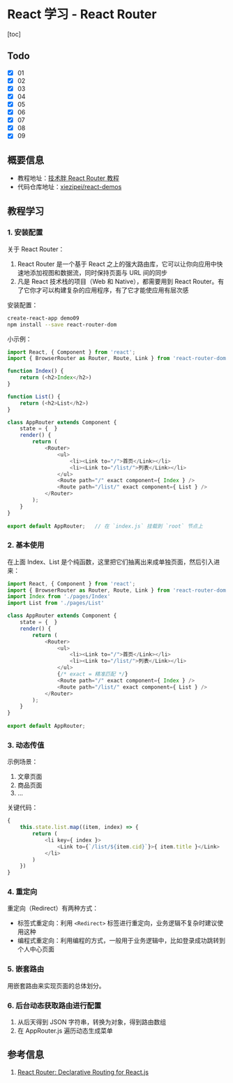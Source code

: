# React 学习 - React Router

[toc]

## Todo

- [x] 01
- [x] 02
- [x] 03
- [x] 04
- [x] 05
- [x] 06
- [x] 07
- [x] 08
- [x] 09

## 概要信息

- 教程地址：[技术胖 React Router 教程](https://jspang.com/detailed?id=49)
- 代码仓库地址：[xiezipei/react\-demos](https://github.com/xiezipei/react-demos)

## 教程学习

### 1. 安装配置

关于 React Router：

1. React Router 是一个基于 React 之上的强大路由库，它可以让你向应用中快速地添加视图和数据流，同时保持页面与 URL 间的同步
2. 凡是 React 技术栈的项目（Web 和 Native），都需要用到 React Router。有了它你才可以构建复杂的应用程序，有了它才能使应用有层次感

安装配置：

```sh
create-react-app demo09
npm install --save react-router-dom
```

小示例：

```js
import React, { Component } from 'react';
import { BrowserRouter as Router, Route, Link } from 'react-router-dom';

function Index() {
    return (<h2>Index</h2>)
}

function List() {
    return (<h2>List</h2>)
}

class AppRouter extends Component {
    state = {  }
    render() { 
        return (
            <Router>
                <ul>
                    <li><Link to="/">首页</Link></li>
                    <li><Link to="/list/">列表</Link></li>
                </ul>
                <Route path="/" exact component={ Index } />
                <Route path="/list/" exact component={ List } />
            </Router>
        );
    }
}
 
export default AppRouter;   // 在 `index.js` 挂载到 `root` 节点上
```

### 2. 基本使用

在上面 Index、List 是个纯函数，这里把它们抽离出来成单独页面，然后引入进来：

```js
import React, { Component } from 'react';
import { BrowserRouter as Router, Route, Link } from 'react-router-dom';
import Index from './pages/Index'
import List from './pages/List'

class AppRouter extends Component {
    state = {  }
    render() { 
        return (
            <Router>
                <ul>
                    <li><Link to="/">首页</Link></li>
                    <li><Link to="/list/">列表</Link></li>
                </ul>
                {/* exact = 精准匹配 */}
                <Route path="/" exact component={ Index } />
                <Route path="/list/" exact component={ List } />
            </Router>
        );
    }
}
 
export default AppRouter;
```

### 3. 动态传值

示例场景：

1. 文章页面
2. 商品页面
3. ...

关键代码：

```js
{
    this.state.list.map((item, index) => {
        return (
            <li key={ index }>
                <Link to={`/list/${item.cid}`}>{ item.title }</Link>
            </li>
        )
    })
}
```

### 4. 重定向

重定向（Redirect）有两种方式：

- 标签式重定向：利用 `<Redirect>` 标签进行重定向，业务逻辑不复杂时建议使用这种
- 编程式重定向：利用编程的方式，一般用于业务逻辑中，比如登录成功跳转到个人中心页面

### 5. 嵌套路由

用嵌套路由来实现页面的总体划分。

### 6. 后台动态获取路由进行配置

1. 从后天得到 JSON 字符串，转换为对象，得到路由数组
2. 在 AppRouter.js 遍历动态生成菜单

## 参考信息

1. [React Router: Declarative Routing for React\.js](https://reactrouter.com/web/guides/quick-start)